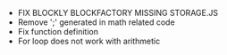 * FIX BLOCKLY BLOCKFACTORY MISSING STORAGE.JS
* Remove ';' generated in math related code
* Fix function definition
* For loop does not work with arithmetic